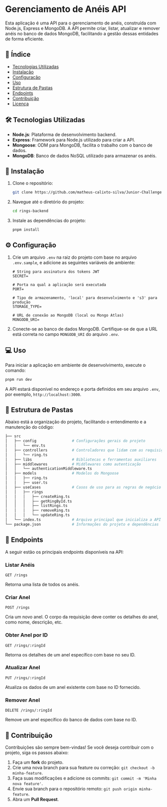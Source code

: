 # Gerenciamento de Anéis API

Esta aplicação é uma API para o gerenciamento de anéis, construída com Node.js, Express e MongoDB. A API permite criar, listar, atualizar e remover anéis no banco de dados MongoDB, facilitando a gestão dessas entidades de forma eficiente.

## 📑 Índice

- [Tecnologias Utilizadas](#tecnologias-utilizadas)
- [Instalação](#instalação)
- [Configuração](#configuração)
- [Uso](#uso)
- [Estrutura de Pastas](#estrutura-de-pastas)
- [Endpoints](#endpoints)
- [Contribuição](#contribuição)
- [Licença](#licença)

## 🛠️ Tecnologias Utilizadas

- **Node.js**: Plataforma de desenvolvimento backend.
- **Express**: Framework para Node.js utilizado para criar a API.
- **Mongoose**: ODM para MongoDB, facilita o trabalho com o banco de dados.
- **MongoDB**: Banco de dados NoSQL utilizado para armazenar os anéis.

## 🚀 Instalação

1. Clone o repositório:
   ```bash
   git clone https://github.com/matheus-calixto-silva/Junior-Challenge/tree/desafio-matheus-calixto/
   ```
2. Navegue até o diretório do projeto:
   ```bash
   cd rings-backend
   ```
3. Instale as dependências do projeto:
   ```bash
   pnpm install
   ```

## ⚙️ Configuração

1. Crie um arquivo `.env` na raiz do projeto com base no arquivo `.env.sample`, e adicione as seguintes variáveis de ambiente:

   ```env
   # String para assinatura dos tokens JWT
   SECRET=

   # Porta na qual a aplicação será executada
   PORT=

   # Tipo de armazenamento, 'local' para desenvolvimento e 's3' para produção
   STORAGE_TYPE=

   # URL de conexão ao MongoDB (local ou Mongo Atlas)
   MONGODB_URI=
   ```

2. Conecte-se ao banco de dados MongoDB. Certifique-se de que a URL está correta no campo `MONGODB_URI` do arquivo `.env`.

## 💻 Uso

Para iniciar a aplicação em ambiente de desenvolvimento, execute o comando:

```bash
pnpm run dev
```

A API estará disponível no endereço e porta definidos em seu arquivo `.env`, por exemplo, `http://localhost:3000`.

## 📂 Estrutura de Pastas

Abaixo está a organização do projeto, facilitando o entendimento e a manutenção do código:

```bash
├── src
│   ├── config                # Configurações gerais do projeto
│   │   └── env.ts
│   ├── controllers           # Controladores que lidam com as requisições
│   │   └── ring.ts
│   ├── libs                  # Bibliotecas e ferramentas auxiliares
│   ├── middlewares           # Middlewares como autenticação
│   │   └── authenticationMiddleware.ts
│   ├── models                # Modelos do Mongoose
│   │   ├── ring.ts
│   │   ├── user.ts
│   ├── useCases              # Casos de uso para as regras de negócio
│   │   ├── rings
│   │   │   ├── createRing.ts
│   │   │   ├── getRingById.ts
│   │   │   ├── listRings.ts
│   │   │   ├── removeRing.ts
│   │   │   └── updateRing.ts
│   └── index.ts              # Arquivo principal que inicializa a API
└── package.json              # Informações do projeto e dependências
```

## 📡 Endpoints

A seguir estão os principais endpoints disponíveis na API:

### Listar Anéis

```
GET /rings
```

Retorna uma lista de todos os anéis.

### Criar Anel

```
POST /rings
```

Cria um novo anel. O corpo da requisição deve conter os detalhes do anel, como nome, descrição, etc.

### Obter Anel por ID

```
GET /rings/:ringId
```

Retorna os detalhes de um anel específico com base no seu ID.

### Atualizar Anel

```
PUT /rings/:ringId
```

Atualiza os dados de um anel existente com base no ID fornecido.

### Remover Anel

```
DELETE /rings/:ringId
```

Remove um anel específico do banco de dados com base no ID.

## 🤝 Contribuição

Contribuições são sempre bem-vindas! Se você deseja contribuir com o projeto, siga os passos abaixo:

1. Faça um **fork** do projeto.
2. Crie uma nova branch para sua feature ou correção: `git checkout -b minha-feature`.
3. Faça suas modificações e adicione os commits: `git commit -m 'Minha nova feature'`.
4. Envie sua branch para o repositório remoto: `git push origin minha-feature`.
5. Abra um **Pull Request**.
